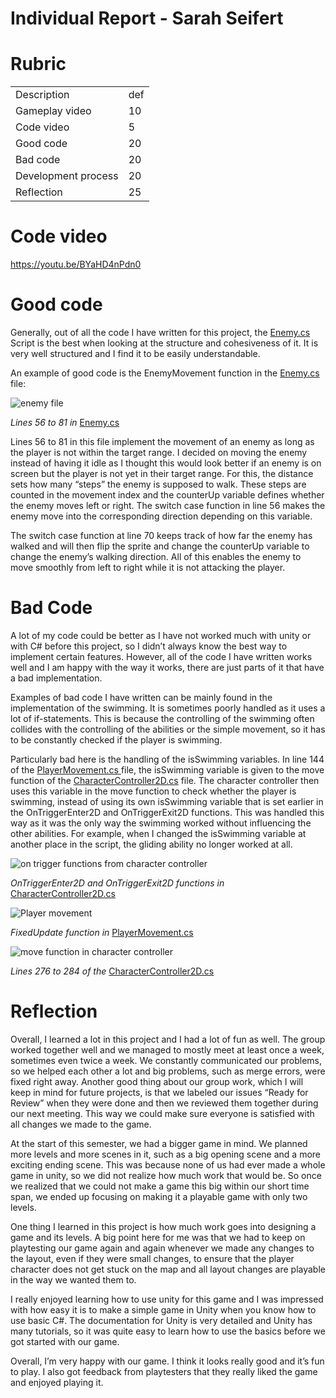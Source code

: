 # Individual Report - Sarah Seifert


# Rubric


<table>
  <tr>
   <td>Description
   </td>
   <td>def
   </td>
  </tr>
  <tr>
   <td>Gameplay video
   </td>
   <td>10
   </td>
  </tr>
  <tr>
   <td>Code video
   </td>
   <td>5
   </td>
  </tr>
  <tr>
   <td>Good code
   </td>
   <td>20
   </td>
  </tr>
  <tr>
   <td>Bad code
   </td>
   <td>20
   </td>
  </tr>
  <tr>
   <td>Development process
   </td>
   <td>20
   </td>
  </tr>
  <tr>
   <td>Reflection
   </td>
   <td>25
   </td>
  </tr>
</table>

# Code video

https://youtu.be/BYaHD4nPdn0

# Good code

Generally, out of all the code I have written for this project, the [Enemy.cs](https://git.gvk.idi.ntnu.no/course/imt3603/imt3603-2022-workspace/symbiosis/this-symbiotic-world-of-ours/-/blob/main/This_Symbiotic_World_Of_Ours/Assets/Scripts/Enemy.cs) Script is the best when looking at the structure and cohesiveness of it. It is very well structured and I find it to be easily understandable.

An example of good code is the EnemyMovement function in the [Enemy.cs](https://git.gvk.idi.ntnu.no/course/imt3603/imt3603-2022-workspace/symbiosis/this-symbiotic-world-of-ours/-/blob/main/This_Symbiotic_World_Of_Ours/Assets/Scripts/Enemy.cs) file:


![enemy file](./Images/enemies_sarah.png)
 

*Lines 56 to 81 in* [Enemy.cs](https://git.gvk.idi.ntnu.no/course/imt3603/imt3603-2022-workspace/symbiosis/this-symbiotic-world-of-ours/-/blob/main/This_Symbiotic_World_Of_Ours/Assets/Scripts/Enemy.cs)


Lines 56 to 81 in this file implement the movement of an enemy as long as the player is not within the target range. I decided on moving the enemy instead of having it idle as I thought this would look better if an enemy is on screen but the player is not yet in their target range. For this, the distance sets how many “steps” the enemy is supposed to walk. These steps are counted in the movement index and the counterUp variable defines whether the enemy moves left or right. The switch case function in line 56 makes the enemy move into the corresponding direction depending on this variable.

The switch case function at line 70 keeps track of how far the enemy has walked and will then flip the sprite and change the counterUp variable to change the enemy’s walking direction. All of this enables the enemy to move smoothly from left to right while it is not attacking the player.


# Bad Code

A lot of my code could be better as I have not worked much with unity or with C# before this project, so I didn’t always know the best way to implement certain features. However, all of the code I have written works well and I am happy with the way it works, there are just parts of it that have a bad implementation.

Examples of bad code I have written can be mainly found in the implementation of the swimming. It is sometimes poorly handled as it uses a lot of if-statements. This is because the controlling of the swimming often collides with the controlling of the abilities or the simple movement, so it has to be constantly checked if the player is swimming.

 

Particularly bad here is the handling of the isSwimming variables. In line 144 of the [PlayerMovement.cs ](https://git.gvk.idi.ntnu.no/course/imt3603/imt3603-2022-workspace/symbiosis/this-symbiotic-world-of-ours/-/blob/main/This_Symbiotic_World_Of_Ours/Assets/Scripts/PlayerMovement.cs)file, the isSwimming variable is given to the move function of the  [CharacterController2D.cs](https://git.gvk.idi.ntnu.no/course/imt3603/imt3603-2022-workspace/symbiosis/this-symbiotic-world-of-ours/-/blob/main/This_Symbiotic_World_Of_Ours/Assets/Scripts/CharacterController2D.cs) file. The character controller then uses this variable in the move function to check whether the player is swimming, instead of using its own isSwimming variable that is set earlier in the OnTriggerEnter2D and OnTriggerExit2D functions. This was handled this way as it was the only way the swimming worked without influencing the other abilities. For example, when I changed the isSwimming variable at another place in the script, the gliding ability no longer worked at all.



![on trigger functions from character controller](./Images/ontrigger_sarah.png)


*OnTriggerEnter2D and OnTriggerExit2D functions in* [CharacterController2D.cs](https://git.gvk.idi.ntnu.no/course/imt3603/imt3603-2022-workspace/symbiosis/this-symbiotic-world-of-ours/-/blob/main/This_Symbiotic_World_Of_Ours/Assets/Scripts/CharacterController2D.cs)



![Player movement](./Images/playermovement_sarah.png)


*FixedUpdate function in* [PlayerMovement.cs](https://git.gvk.idi.ntnu.no/course/imt3603/imt3603-2022-workspace/symbiosis/this-symbiotic-world-of-ours/-/blob/main/This_Symbiotic_World_Of_Ours/Assets/Scripts/PlayerMovement.cs)



![move function in character controller](./Images/move_sarah.png)


*Lines 276 to 284 of the* [CharacterController2D.cs](https://git.gvk.idi.ntnu.no/course/imt3603/imt3603-2022-workspace/symbiosis/this-symbiotic-world-of-ours/-/blob/main/This_Symbiotic_World_Of_Ours/Assets/Scripts/CharacterController2D.cs) 


# Reflection

Overall, I learned a lot in this project and I had a lot of fun as well. The group worked together well and we managed to mostly meet at least once a week, sometimes even twice a week. We constantly communicated our problems, so we helped each other a lot and big problems, such as merge errors, were fixed right away. Another good thing about our group work, which I will keep in mind for future projects, is that we labeled our issues “Ready for Review” when they were done and then we reviewed them together during our next meeting. This way we could make sure everyone is satisfied with all changes we made to the game.

At the start of this semester, we had a bigger game in mind. We planned more levels and more scenes in it, such as a big opening scene and a more exciting ending scene. This was because none of us had ever made a whole game in unity, so we did not realize how much work that would be. So once we realized that we could not make a game this big within our short time span, we ended up focusing on making it a playable game with only two levels.

One thing I learned in this project is how much work goes into designing a game and its levels. A big point here for me was that we had to keep on playtesting our game again and again whenever we made any changes to the layout, even if they were small changes, to ensure that the player character does not get stuck on the map and all layout changes are playable in the way we wanted them to. 

I really enjoyed learning how to use unity for this game and I was impressed with how easy it is to make a simple game in Unity when you know how to use basic C#. The documentation for Unity is very detailed and Unity has many tutorials, so it was quite easy to learn how to use the basics before we got started with our game.

Overall, I’m very happy with our game. I think it looks really good and it’s fun to play. I also got feedback from playtesters that they really liked the game and enjoyed playing it.

